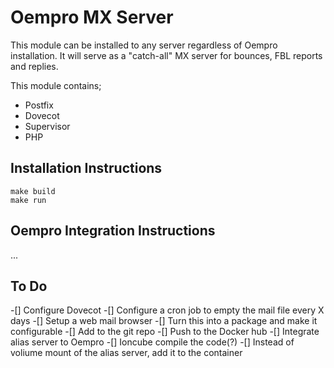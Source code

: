 # Oempro MX Server

This module can be installed to any server regardless of Oempro installation. It will serve as a "catch-all" MX server for bounces, FBL reports and replies.

This module contains;

- Postfix
- Dovecot
- Supervisor
- PHP

## Installation Instructions

```shell
make build
make run
```

## Oempro Integration Instructions

...

## To Do

-[] Configure Dovecot
-[] Configure a cron job to empty the mail file every X days
-[] Setup a web mail browser
-[] Turn this into a package and make it configurable
-[] Add to the git repo
-[] Push to the Docker hub
-[] Integrate alias server to Oempro
-[] Ioncube compile the code(?)
-[] Instead of voliume mount of the alias server, add it to the container